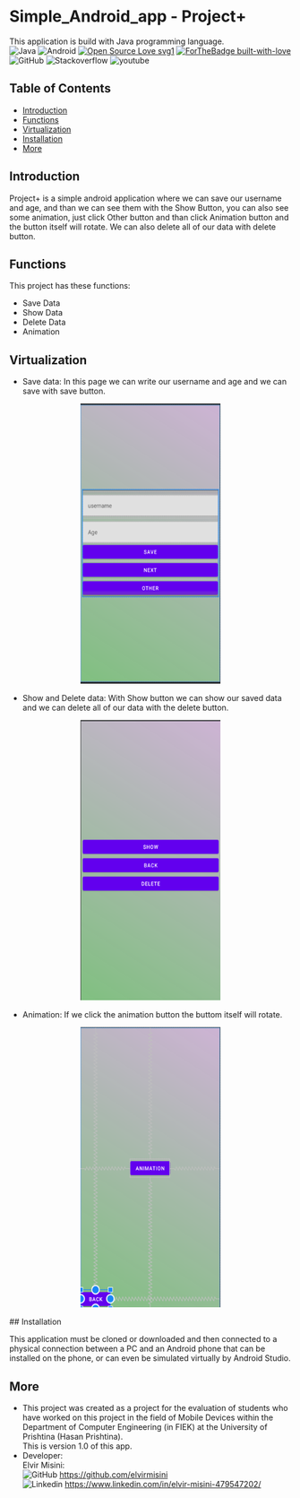 # Simple_Android_app - Project+
This application is build with Java programming language.<br />
<img alt="Java" src="https://img.shields.io/badge/java-%23ED8B00.svg?style=for-the-badge&logo=java&logoColor=white"/>
<img alt="Android" src="https://img.shields.io/badge/Android-3DDC84?style=for-the-badge&logo=android&logoColor=white" />
[![Open Source Love svg1](https://badges.frapsoft.com/os/v1/open-source.svg?v=103)](https://github.com/ellerbrock/open-source-badges/)
[![ForTheBadge built-with-love](http://ForTheBadge.com/images/badges/built-with-love.svg)](https://GitHub.com/Naereen/)
<img alt="GitHub" src="https://img.shields.io/badge/GitHub-100000?style=for-the-badge&logo=github&logoColor=white" />
<img alt="Stackoverflow" src="https://img.shields.io/badge/Stack_Overflow-FE7A16?style=for-the-badge&logo=stack-overflow&logoColor=white" />
<img alt="youtube" src="https://img.shields.io/badge/YouTube-FF0000?style=for-the-badge&logo=youtube&logoColor=white" />
## Table of Contents
* [Introduction](#introduction)
* [Functions](#functions)
* [Virtualization](#virtualization)
* [Installation](#installation)
* [More](#more)
## Introduction
Project+ is a simple android application where we can save our username and age, and than we can see them with the Show Button, you can also see some animation, just click Other button and than click Animation button and the button itself will rotate. We can also delete all of our data with delete button.
## Functions
This project has these functions:
* Save Data
* Show Data
* Delete Data
* Animation
## Virtualization
* Save data: In this page we can write our username and age and we can save with save button.
<p align="center">
<img src="./Figures/1.PNG" alt="save-data" width="250" height="500">
</p>

* Show and Delete data: With Show button we can show our saved data and we can delete all of our data with the delete button.
<p float="left" align="center">
  <img src="./Figures/2.PNG" alt="show-delete_data" width="250" height="500">
</p>

* Animation: If we click the animation button the buttom itself will rotate.
<p float="left" align="center">
  <img src="./Figures/3.PNG" alt="animation" width="250" height="500">
</p>
## Installation

This application must be cloned or downloaded and then connected to a physical connection between a PC and an Android phone that can be installed on the phone, or can even be simulated virtually by Android Studio.

## More
* This project was created as a project for the evaluation of students who have worked on this project in the field of Mobile Devices within the Department of Computer Engineering (in FIEK) at the University of Prishtina (Hasan Prishtina).
<br>This is version 1.0 of this app.
* Developer:
<br>Elvir Misini:<br><img alt="GitHub" src="https://img.shields.io/badge/GitHub-100000?style=for-the-badge&logo=github&logoColor=white" /> https://github.com/elvirmisini
<br><img alt="Linkedin" src="https://img.shields.io/badge/LinkedIn-0077B5?style=for-the-badge&logo=linkedin&logoColor=white" /> https://www.linkedin.com/in/elvir-misini-479547202/
